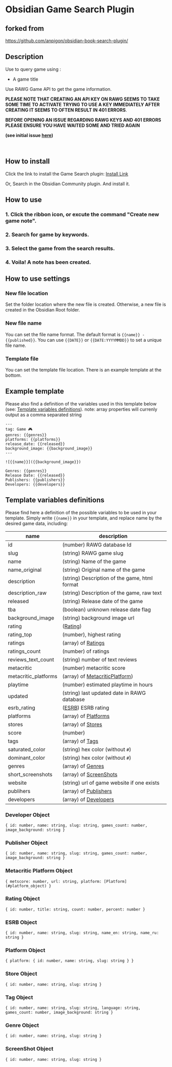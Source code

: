 # Obsidian Game Search Plugin

## forked from

https://github.com/anpigon/obsidian-book-search-plugin/

## Description

Use to query game using :

- A game title

Use RAWG Game API to get the game information.

**PLEASE NOTE THAT CREATING AN API KEY ON RAWG SEEMS TO TAKE SOME TIME TO ACTIVATE**
**TRYING TO USE A KEY IMMEDIATELY AFTER CREATING IT SEEMS TO OFTEN RESULT IN 401 ERRORS**.

**BEFORE OPENING AN ISSUE REGARDING RAWG KEYS AND 401 ERRORS PLEASE ENSURE YOU HAVE WAITED SOME AND TRIED AGAIN**

**(see initial issue [here](https://github.com/CMorooney/obsidian-game-search-plugin/issues/11))**

<br>

## How to install

Click the link to install the Game Search plugin: [Install Link](https://github.com/CMorooney/obsidian-game-search-plugin)

Or, Search in the Obsidian Community plugin. And install it.

## How to use

### 1. Click the ribbon icon, or excute the command "Create new game note".

### 2. Search for game by keywords.

### 3. Select the game from the search results.

### 4. Voila! A note has been created.

## How to use settings

### New file location

Set the folder location where the new file is created. Otherwise, a new file is created in the Obsidian Root folder.

### New file name

You can set the file name format. The default format is `{{name}} - {{published}}`.
You can use `{{DATE}}` or `{{DATE:YYYYMMDD}}` to set a unique file name.

### Template file

You can set the template file location. There is an example template at the bottom.

## Example template

Please also find a definition of the variables used in this template below (see: [Template variables definitions](#template-variables-definitions)).
note: array properties will currenly output as a comma separated string

```
---
tag: Game 🎮
genres: {{genres}}
platforms: {{platforms}}
release_date: {{released}}
background_image: {{background_image}}
---

![{{name}}]({{background_image}})

Genres: {{genres}}
Release Date: {{released}}
Publishers: {{publishers}}
Developers: {{developers}}
```

## Template variables definitions

Please find here a definition of the possible variables to be used in your template. Simply write `{{name}}` in your template, and replace name by the desired game data, including:

| name                 | description                                                   |
| -------------------- | ------------------------------------------------------------- |
| id                   | (number) RAWG database Id                                     |
| slug                 | (string) RAWG game slug                                       |
| name                 | (string) Name of the game                                     |
| name_original        | (string) Original name of the game                            |
| description          | (string) Description of the game, html format                 |
| description_raw      | (string) Description of the game, raw text                    |
| released             | (string) Release date of the game                             |
| tba                  | (boolean) unknown release date flag                           |
| background_image     | (string) background image url                                 |
| rating               | ([Rating](#rating_object))                                    |
| rating_top           | (number), highest rating                                      |
| ratings              | (array) of [Ratings](#rating_object)                          |
| ratings_count        | (number) of ratings                                           |
| reviews_text_count   | (string) number of text reviews                               |
| metacritic           | (number) metacritic score                                     |
| metacritic_platforms | (array) of [MetacriticPlatform](#metacritic_platform_object)) |
| playtime             | (number) estimated playtime in hours                          |
| updated              | (string) last updated date in RAWG database                   |
| esrb_rating          | ([ESRB](#esrb_object)) ESRB rating                            |
| platforms            | (array) of [Platforms](#platform_object)                      |
| stores               | (array) of [Stores](#store_object)                            |
| score                | (number)                                                      |
| tags                 | (array) of [Tags](#tag_object)                                |
| saturated_color      | (string) hex color (without `#`)                              |
| dominant_color       | (string) hex color (without `#`)                              |
| genres               | (array) of [Genres](#genre-object)                            |
| short_screenshots    | (array) of [ScreenShots](#screenshot-object)                  |
| website              | (string) url of game website if one exists                    |
| publihers            | (array) of [Publishers](#publisher-object)                    |
| developers           | (array) of [Developers](#developer-object)                    |

### Developer Object

`{ id: number, name: string, slug: string, games_count: number, image_background: string }`

### Publisher Object

`{ id: number, name: string, slug: string, games_count: number, image_background: string }`

### Metacritic Platform Object

`{ metscore: number, url: string, platform: [Platform](#platform_object) }`

### Rating Object

`{ id: number, title: string, count: number, percent: number }`

### ESRB Object

`{ id: number, name: string, slug: string, name_en: string, name_ru: string }`

### Platform Object

`{ platform: { id: number, name: string, slug: string } }`

### Store Object

`{ id: number, name: string, slug: string }`

### Tag Object

`{ id: number, name: string, slug: string, language: string, games_count: number, image_background: string }`

### Genre Object

`{ id: number, name: string, slug: string }`

### ScreenShot Object

`{ id: number, name: string, slug: string }`
